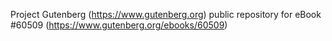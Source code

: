 Project Gutenberg (https://www.gutenberg.org) public repository for
eBook #60509 (https://www.gutenberg.org/ebooks/60509)
